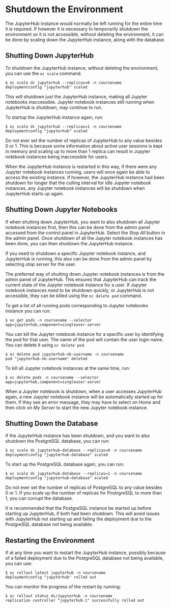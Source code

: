 # Shutdown the Environment

The JupyterHub instance would normally be left running for the entire time it is required. If however it is necessary to temporarily shutdown the environment so it is not accessible, without deleting the environment, it can be done by scaling down the JupyterHub instance, along with the database.

## Shutting Down JupyterHub

To shutdown the JupyterHub instance, without deleting the environment, you can use the ``oc scale`` command.

```
$ oc scale dc jupyterhub --replicas=0 -n coursename
deploymentconfig "jupyterhub" scaled
```

This will shutdown just the JupyterHub instance, making all Jupyter notebooks inaccessible. Jupyter notebook instances still running when JupyterHub is shutdown, may continue to run.

To startup the JupyterHub instance again, run:

```
$ oc scale dc jupyterhub --replicas=1 -n coursename
deploymentconfig "jupyterhub" scaled
```

Do not ever set the number of replicas of JupyterHub to any value besides 0 or 1. This is because some information about active user sessions is kept in memory and scaling up to more than 1 replica can result in Jupyter notebook instances being inaccessible for users.

When the JupyterHub instance is restarted in this way, if there were any Jupyter notebook instances running, users will once again be able to access the existing instance. If however, the JupyterHub instance had been shutdown for longer that the culling interval for idle Jupyter notebook instances, any Jupyter notebook instances will be shutdown when JupyterHub starts up again.

## Shutting Down Jupyter Notebooks

If when shutting down JupyterHub, you want to also shutdown all Jupyter notebook instances first, then this can be done from the admin panel accessed from the control panel in JupyterHub. Select the _Stop All_ button in the admin panel. Once shutdown of all the Jupyter notebook instances has been done, you can then shutdown the JupyterHub instance.

If you need to shutdown a specific Jupyter notebook instance, and JupyterHub is running, this also can be done from the admin panel by selecting _stop server_ for the user.

The preferred way of shutting down Jupyter notebook instances is from the admin panel of JupyterHub. This ensures that JupyterHub can track the current state of the Jupyter notebook instance for a user. If Jupyter notebook instances need to be shutdown quickly, or JupyterHub is not accessible, they can be killed using the ``oc delete pod`` command.

To get a list of all running pods corresponding to Jupyter notebooks instance you can run:

```
$ oc get pods -n coursename --selector app=jupyterhub,component=singleuser-server
```

You can kill the Jupyter notebook instance for a specific user by identifying the pod for that user. The name of the pod will contain the user login name. You can delete it using ``oc delete pod``.

```
$ oc delete pod jupyterhub-nb-username -n coursename
pod "jupyterhub-nb-username" deleted
```

To kill all Jupyter notebook instances at the same time, run:

```
$ oc delete pods -n coursename --selector app=jupyterhub,component=singleuser-server
```

When a Jupyter notebook is shutdown, when a user accesses JupyterHub again, a new Jupyter notebook instance will be automatically started up for them. If they see an error message, they may have to select on _Home_ and then click on _My Server_ to start the new Jupyter notebook instance.

## Shutting Down the Database

If the JupyterHub instance has been shutdown, and you want to also shutdown the PostgreSQL database, you can run:

```
$ oc scale dc jupyterhub-database --replicas=0 -n coursename
deploymentconfig "jupyterhub-database" scaled
```

To start up the PostgreSQL database again, you can run:

```
$ oc scale dc jupyterhub-database --replicas=1 -n coursename
deploymentconfig "jupyterhub-database" scaled
```

Do not ever set the number of replicas of PostgreSQL to any value besides 0 or 1. If you scale up the number of replicas for PostrgreSQL to more than 1, you can corrupt the database.

It is recommended that the PostgreSQL instance be started up before starting up JupyterHub, if both had been shutdown. This will avoid issues with JupyterHub not starting up and failing the deployment due to the PostgreSQL database not being available.

## Restarting the Environment

If at any time you want to restart the JupyterHub instance, possibly because of a failed deployment due to the PostgreSQL database not being available, you can use:

```
$ oc rollout latest jupyterhub -n coursename
deploymentconfig "jupyterhub" rolled out
```

You can monitor the progress of the restart by running:

```
$ oc rollout status dc/jupyterhub -n coursename
replication controller "jupyterhub-1" successfully rolled out
```

